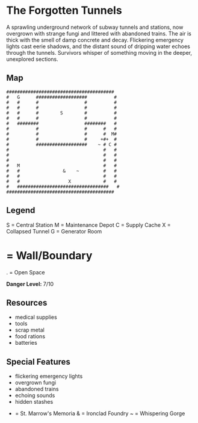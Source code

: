 # The Forgotten Tunnels

A sprawling underground network of subway tunnels and stations, now overgrown with strange fungi and littered with abandoned trains. The air is thick with the smell of damp concrete and decay. Flickering emergency lights cast eerie shadows, and the distant sound of dripping water echoes through the tunnels. Survivors whisper of something moving in the deeper, unexplored sections.

## Map

```
########################################
#   G      ###################          #
#   #      #                 #          #
#   #      #                 #          #
#   #      #        S        #          #
#   #      #                 #          #
#   ########                 ########   #
#          #                 #      #   #
#          #                 #      #  M#
#          #                 #     +#+  #
#          ###################    ~ # C #
#                                   #   #
#                                   #   #
#                                   #   #
#   M                               #   #
#   #                &    ~         #   #
#   #                               #   #
#   #                  X            #   #
#   ##################################   #
########################################
```

## Legend

S = Central Station
M = Maintenance Depot
C = Supply Cache
X = Collapsed Tunnel
G = Generator Room
# = Wall/Boundary
. = Open Space

**Danger Level:** 7/10

## Resources

- medical supplies
- tools
- scrap metal
- food rations
- batteries

## Special Features

- flickering emergency lights
- overgrown fungi
- abandoned trains
- echoing sounds
- hidden stashes
+ = St. Marrow's Memoria
& = Ironclad Foundry
~ = Whispering Gorge